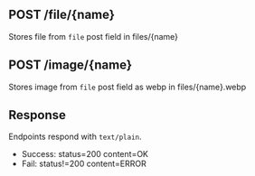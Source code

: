 ## POST /file/{name}
Stores file from `file` post field in files/{name}

## POST /image/{name}
Stores image from `file` post field as webp in files/{name}.webp

## Response
Endpoints respond with `text/plain`.
- Success: status=200 content=OK
- Fail: status!=200 content=ERROR
